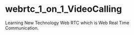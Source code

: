 # webrtc_1_on_1_VideoCalling
Learning New Technology Web RTC which is Web Real Time Communication. 
